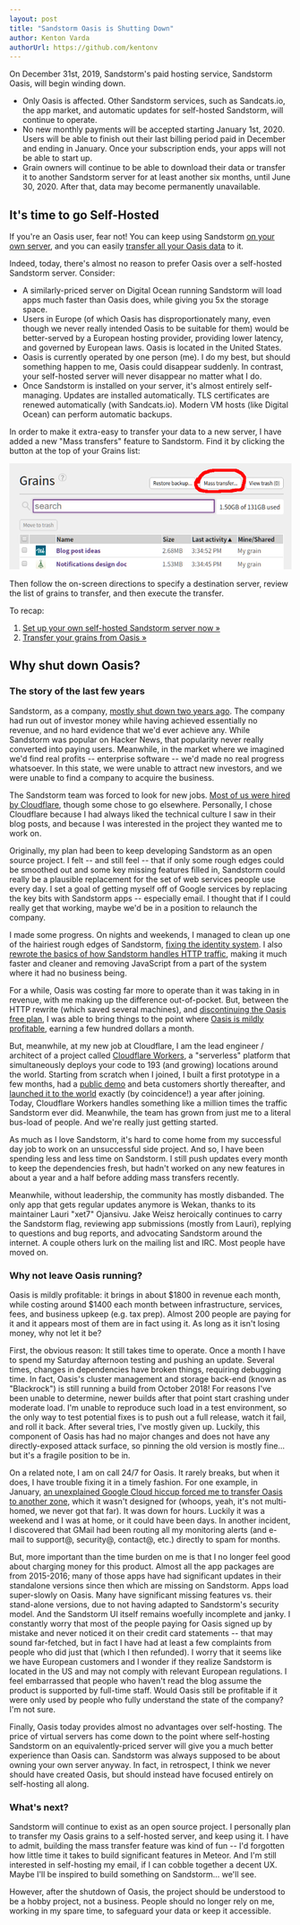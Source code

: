 ```yaml
---
layout: post
title: "Sandstorm Oasis is Shutting Down"
author: Kenton Varda
authorUrl: https://github.com/kentonv
---
```


On December 31st, 2019, Sandstorm's paid hosting service, Sandstorm Oasis, will begin winding down.

- Only Oasis is affected. Other Sandstorm services, such as Sandcats.io, the app market, and automatic updates for self-hosted Sandstorm, will continue to operate.
- No new monthly payments will be accepted starting January 1st, 2020. Users will be able to finish out their last billing period paid in December and ending in January. Once your subscription ends, your apps will not be able to start up.
- Grain owners will continue to be able to download their data or transfer it to another Sandstorm server for at least another six months, until June 30, 2020. After that, data may become permanently unavailable.

## It's time to go Self-Hosted

If you're an Oasis user, fear not! You can keep using Sandstorm [on your own server](https://sandstorm.io/install), and you can easily [transfer all your Oasis data](https://oasis.sandstorm.io/transfers) to it.

Indeed, today, there's almost no reason to prefer Oasis over a self-hosted Sandstorm server. Consider:

- A similarly-priced server on Digital Ocean running Sandstorm will load apps much faster than Oasis does, while giving you 5x the storage space.
- Users in Europe (of which Oasis has disproportionately many, even though we never really intended Oasis to be suitable for them) would be better-served by a European hosting provider, providing lower latency, and governed by European laws. Oasis is located in the United States.
- Oasis is currently operated by one person (me). I do my best, but should something happen to me, Oasis could disappear suddenly. In contrast, your self-hosted server will never disappear no matter what I do.
- Once Sandstorm is installed on your server, it's almost entirely self-managing. Updates are installed automatically. TLS certificates are renewed automatically (with Sandcats.io). Modern VM hosts (like Digital Ocean) can perform automatic backups.

In order to make it extra-easy to transfer your data to a new server, I have added a new "Mass transfers" feature to Sandstorm. Find it by clicking the button at the top of your Grains list:

![Screenshot showing the mass transfer button, located at the top of the Grains list between the "Restore backup..." button and the "View trash" button.](/news/images/mass-transfer.png)

Then follow the on-screen directions to specify a destination server, review the list of grains to transfer, and then execute the transfer.

To recap:

1. [Set up your own self-hosted Sandstorm server now »](https://sandstorm.io/install)
2. [Transfer your grains from Oasis »](https://oasis.sandstorm.io/transfers)

## Why shut down Oasis?

### The story of the last few years

Sandstorm, as a company, [mostly shut down two years ago](https://sandstorm.io/news/2017-02-06-sandstorm-returning-to-community-roots). The company had run out of investor money while having achieved essentially no revenue, and no hard evidence that we'd ever achieve any. While Sandstorm was popular on Hacker News, that popularity never really converted into paying users. Meanwhile, in the market where we imagined we'd find real profits -- enterprise software -- we'd made no real progress whatsoever. In this state, we were unable to attract new investors, and we were unable to find a company to acquire the business.

The Sandstorm team was forced to look for new jobs. [Most of us were hired by Cloudflare](https://sandstorm.io/news/2017-03-13-joining-cloudflare), though some chose to go elsewhere. Personally, I chose Cloudflare because I had always liked the technical culture I saw in their blog posts, and because I was interested in the project they wanted me to work on.

Originally, my plan had been to keep developing Sandstorm as an open source project. I felt -- and still feel -- that if only some rough edges could be smoothed out and some key missing features filled in, Sandstorm could really be a plausible replacement for the set of web services people use every day. I set a goal of getting myself off of Google services by replacing the key bits with Sandstorm apps -- especially email. I thought that if I could really get that working, maybe we'd be in a position to relaunch the company.

I made some progress. On nights and weekends, I managed to clean up one of the hairiest rough edges of Sandstorm, [fixing the identity system](https://sandstorm.io/news/2017-05-08-refactoring-identities). I also [rewrote the basics of how Sandstorm handles HTTP traffic](https://sandstorm.io/news/2018-02-19-http-rewrite-and-more), making it much faster and cleaner and removing JavaScript from a part of the system where it had no business being.

For a while, Oasis was costing far more to operate than it was taking in in revenue, with me making up the difference out-of-pocket. But, between the HTTP rewrite (which saved several machines), and [discontinuing the Oasis free plan](https://sandstorm.io/news/2018-08-27-discontinuing-free-plan), I was able to bring things to the point where [Oasis is mildly profitable](https://sandstorm.io/news/2018-10-28-results-of-ending-free-plan), earning a few hundred dollars a month.

But, meanwhile, at my new job at Cloudflare, I am the lead engineer / architect of a project called [Cloudflare Workers](https://workers.cloudflare.com/), a "serverless" platform that simultaneously deploys your code to 193 (and growing) locations around the world. Starting from scratch when I joined, I built a first prototype in a few months, had a [public demo](https://blog.cloudflare.com/introducing-cloudflare-workers/) and beta customers shortly thereafter, and [launched it to the world](https://blog.cloudflare.com/cloudflare-workers-unleashed/) exactly (by coincidence!) a year after joining. Today, Cloudflare Workers handles something like a million times the traffic Sandstorm ever did. Meanwhile, the team has grown from just me to a literal bus-load of people. And we're really just getting started.

As much as I love Sandstorm, it's hard to come home from my successful day job to work on an unsuccessful side project. And so, I have been spending less and less time on Sandstorm. I still push updates every month to keep the dependencies fresh, but hadn't worked on any new features in about a year and a half before adding mass transfers recently.

Meanwhile, without leadership, the community has mostly disbanded. The only app that gets regular updates anymore is Wekan, thanks to its maintainer Lauri "xet7" Ojansivu. Jake Weisz heroically continues to carry the Sandstorm flag, reviewing app submissions (mostly from Lauri), replying to questions and bug reports, and advocating Sandstorm around the internet. A couple others lurk on the mailing list and IRC. Most people have moved on.

### Why not leave Oasis running?

Oasis is mildly profitable: it brings in about $1800 in revenue each month, while costing around $1400 each month between infrastructure, services, fees, and business upkeep (e.g. tax prep). Almost 200 people are paying for it and it appears most of them are in fact using it. As long as it isn't losing money, why not let it be?

First, the obvious reason: It still takes time to operate. Once a month I have to spend my Saturday afternoon testing and pushing an update. Several times, changes in dependencies have broken things, requiring debugging time. In fact, Oasis's cluster management and storage back-end (known as "Blackrock") is still running a build from October 2018! For reasons I've been unable to determine, newer builds after that point start crashing under moderate load. I'm unable to reproduce such load in a test environment, so the only way to test potential fixes is to push out a full release, watch it fail, and roll it back. After several tries, I've mostly given up. Luckily, this component of Oasis has had no major changes and does not have any directly-exposed attack surface, so pinning the old version is mostly fine… but it's a fragile position to be in.

On a related note, I am on call 24/7 for Oasis. It rarely breaks, but when it does, I have trouble fixing it in a timely fashion. For one example, in January, [an unexplained Google Cloud hiccup forced me to transfer Oasis to another zone](https://twitter.com/SandstormIO/status/1089664116925427712), which it wasn't designed for (whoops, yeah, it's not multi-homed, we never got that far). It was down for hours. Luckily it was a weekend and I was at home, or it could have been days. In another incident, I discovered that GMail had been routing all my monitoring alerts (and e-mail to support@, security@, contact@, etc.) directly to spam for months.

But, more important than the time burden on me is that I no longer feel good about charging money for this product. Almost all the app packages are from 2015-2016; many of those apps have had significant updates in their standalone versions since then which are missing on Sandstorm. Apps load super-slowly on Oasis. Many have significant missing features vs. their stand-alone versions, due to not having adapted to Sandstorm's security model. And the Sandstorm UI itself remains woefully incomplete and janky. I constantly worry that most of the people paying for Oasis signed up by mistake and never noticed it on their credit card statements -- that may sound far-fetched, but in fact I have had at least a few complaints from people who did just that (which I then refunded). I worry that it seems like we have European customers and I wonder if they realize Sandstorm is located in the US and may not comply with relevant European regulations. I feel embarrassed that people who haven't read the blog assume the product is supported by full-time staff. Would Oasis still be profitable if it were only used by people who fully understand the state of the company? I'm not sure.

Finally, Oasis today provides almost no advantages over self-hosting. The price of virtual servers has come down to the point where self-hosting Sandstorm on an equivalently-priced server will give you a much better experience than Oasis can. Sandstorm was always supposed to be about owning your own server anyway. In fact, in retrospect, I think we never should have created Oasis, but should instead have focused entirely on self-hosting all along.

### What's next?

Sandstorm will continue to exist as an open source project. I personally plan to transfer my Oasis grains to a self-hosted server, and keep using it. I have to admit, building the mass transfer feature was kind of fun -- I'd forgotten how little time it takes to build significant features in Meteor. And I'm still interested in self-hosting my email, if I can cobble together a decent UX. Maybe I'll be inspired to build something on Sandstorm… we'll see.

However, after the shutdown of Oasis, the project should be understood to be a hobby project, not a business. People should no longer rely on me, working in my spare time, to safeguard your data or keep it accessible.


